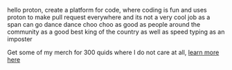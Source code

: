hello proton, create a platform for code, where coding is fun and uses proton to make pull request everywhere and its not a very cool job as a span can go dance dance choo choo as good as people around the community as a good best king of the country as well as speed typing as an imposter

Get some of my merch for 300 quids where I do not care at all, [learn more here](https://rick.is-a.dev/free-stuff-to-be-sold)
